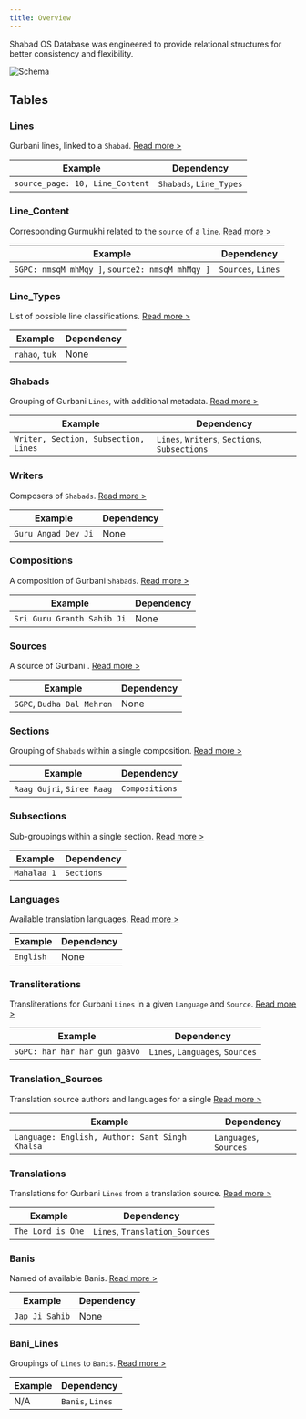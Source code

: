 ```yaml
---
title: Overview
---
```


<p class="lead">Shabad OS Database was engineered to provide relational structures for better consistency and flexibility.</p>

![Schema](/img/schema.png)

## Tables

### Lines

Gurbani lines, linked to a `Shabad`. [Read more >](lines)

| Example                         | Dependency              |
| ------------------------------- | ----------------------- |
| `source_page: 10, Line_Content` | `Shabads`, `Line_Types` |

### Line_Content

Corresponding Gurmukhi related to the `source` of a `line`. [Read more >](line_content)

| Example                                         | Dependency         |
| ----------------------------------------------- | ------------------ |
| `SGPC: nmsqM mhMqy ]`, `source2: nmsqM mhMqy ]` | `Sources`, `Lines` |

### Line_Types

List of possible line classifications. [Read more >](line_types)

| Example        | Dependency |
| -------------- | ---------- |
| `rahao`, `tuk` | None       |

### Shabads

Grouping of Gurbani `Lines`, with additional metadata. [Read more >](shabads)

| Example                              | Dependency                                    |
| ------------------------------------ | --------------------------------------------- |
| `Writer, Section, Subsection, Lines` | `Lines`, `Writers`, `Sections`, `Subsections` |

### Writers

Composers of `Shabads`. [Read more >](writers)

| Example             | Dependency |
| ------------------- | ---------- |
| `Guru Angad Dev Ji` | None       |

### Compositions

A composition of Gurbani `Shabads`. [Read more >](compositions)

| Example                    | Dependency |
| -------------------------- | ---------- |
| `Sri Guru Granth Sahib Ji` | None       |

### Sources

A source of Gurbani . [Read more >](sources)

| Example                    | Dependency |
| -------------------------- | ---------- |
| `SGPC`, `Budha Dal Mehron` | None       |

### Sections

Grouping of `Shabads` within a single composition. [Read more >](sections)

| Example                    | Dependency     |
| -------------------------- | -------------- |
| `Raag Gujri`, `Siree Raag` | `Compositions` |

### Subsections

Sub-groupings within a single section. [Read more >](subsections)

| Example     | Dependency |
| ----------- | ---------- |
| `Mahalaa 1` | `Sections` |

### Languages

Available translation languages. [Read more >](languages)

| Example   | Dependency |
| --------- | ---------- |
| `English` | None       |

### Transliterations

Transliterations for Gurbani `Lines` in a given `Language` and `Source`. [Read more >](transliterations)

| Example                       | Dependency                      |
| ----------------------------- | ------------------------------- |
| `SGPC: har har har gun gaavo` | `Lines`, `Languages`, `Sources` |

### Translation_Sources

Translation source authors and languages for a single [Read more >](translation_sources)

| Example                                        | Dependency             |
| ---------------------------------------------- | ---------------------- |
| `Language: English, Author: Sant Singh Khalsa` | `Languages`, `Sources` |

### Translations

Translations for Gurbani `Lines` from a translation source. [Read more >](translations)

| Example           | Dependency                     |
| ----------------- | ------------------------------ |
| `The Lord is One` | `Lines`, `Translation_Sources` |

### Banis

Named of available Banis. [Read more >](banis)

| Example        | Dependency |
| -------------- | ---------- |
| `Jap Ji Sahib` | None       |

### Bani_Lines

Groupings of `Lines` to `Banis`. [Read more >](bani_lines)

| Example | Dependency       |
| ------- | ---------------- |
| N/A     | `Banis`, `Lines` |
